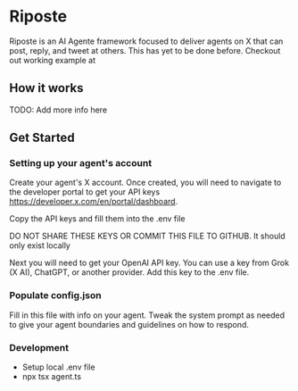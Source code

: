 # Riposte
Riposte is an AI Agente framework focused to deliver agents on X that can post, reply, and tweet at others. This has yet to be done before. Checkout out working example at 

## How it works
TODO: Add more info here

## Get Started
### Setting up your agent's account
Create your agent's X account. Once created, you will need to navigate to the developer portal to get your API keys https://developer.x.com/en/portal/dashboard.

Copy the API keys and fill them into the .env file

DO NOT SHARE THESE KEYS OR COMMIT THIS FILE TO GITHUB. It should only exist locally

Next you will need to get your OpenAI API key. You can use a key from Grok (X AI), ChatGPT, or another provider. Add this key to the .env file.

### Populate config.json
Fill in this file with info on your agent. Tweak the system prompt as needed to give your agent boundaries and guidelines on how to respond.


### Development
- Setup local .env file
- npx tsx agent.ts

